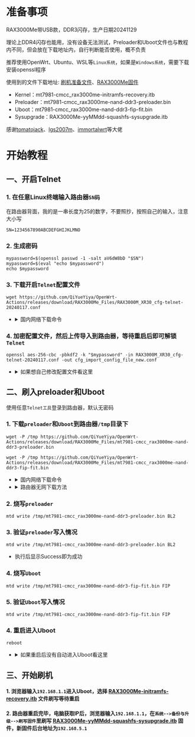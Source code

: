 # 准备事项
RAX3000Me带USB款，DDR3闪存，生产日期20241129

理论上DDR4闪存也能用，没有设备无法测试，Preloader和Uboot文件也与教程内不同，但会放在下载地址内，自行判断能否使用，概不负责

推荐使用OpenWrt、Ubuntu、WSL等```Linux系统```，如果是```Windows系统```，需要下载安装openssl程序

使用到的文件下载地址: [刷机准备文件](https://github.com/QiYueYiya/OpenWrt-Actions/releases/tag/RAX3000Me_Files)、[RAX3000Me固件](https://github.com/QiYueYiya/OpenWrt-Actions/releases/tag/RAX3000Me)
- Kernel：mt7981-cmcc_rax3000me-initramfs-recovery.itb
- Preloader：mt7981-cmcc_rax3000me-nand-ddr3-preloader.bin
- Uboot：mt7981-cmcc_rax3000me-nand-ddr3-fip-fit.bin
- Sysupgrade：RAX3000Me-yyMMdd-squashfs-sysupgrade.itb

感谢[tomatojack](https://www.right.com.cn/forum/space-uid-938072.html)、[lgs2007m](https://github.com/lgs2007m)、[immortalwrt](https://github.com/immortalwrt)等大佬

# 开始教程
## 一、开启Telnet
### 1. 在任意Linux终端输入路由器```SN码```
在路由器背面，我的是一串长度为25的数字，不要照抄，按照自己的输入，注意大小写
```shell
SN=1234567890ABCDEFGHIJKLMNO
```
### 2. 生成密码
```shell
mypassword=$(openssl passwd -1 -salt aV6dW8bD "$SN")
mypassword=$(eval "echo $mypassword")
echo $mypassword
```
### 3. 下载开启```Telnet```配置文件
```shell
wget https://github.com/QiYueYiya/OpenWrt-Actions/releases/download/RAX3000Me_Files/RAX3000M_XR30_cfg-telnet-20240117.conf
```
- <details>
    <summary>国内网络下载命令</summary>

    ```shell
    wget https://github.akams.cn/https://github.com/QiYueYiya/OpenWrt-Actions/releases/download/RAX3000Me_Files/RAX3000M_XR30_cfg-telnet-20240117.conf
    ```
    </details>

### 4. 加密配置文件，然后上传导入到路由器，等待重启后即可解锁```Telnet```
```shell
openssl aes-256-cbc -pbkdf2 -k "$mypassword" -in RAX3000M_XR30_cfg-telnet-20240117.conf -out cfg_import_config_file_new.conf
```
- <details>
    <summary>如果想自己修改配置文件看这里</summary>

    #### 用下面命令解密配置文件，需要先生成密码
    ```shell
    openssl aes-256-cbc -d -pbkdf2 -k "$mypassword" -in cfg_export_config_file.conf -out cfg_import_config_file_decrypt.conf
    ```
    #### 要加密配置文件后再上传
    ```shell
    tar -zcvf - etc | openssl aes-256-cbc -pbkdf2 -k "$mypassword" -out cfg_export_config_file_new.conf
    ```
    </details>

## 二、刷入preloader和Uboot
使用任意```Telnet工具```登录到路由器，默认无密码
### 1. 下载```preloader```和```Uboot```到路由器```/tmp```目录下
```shell
wget -P /tmp https://github.com/QiYueYiya/OpenWrt-Actions/releases/download/RAX3000Me_Files/mt7981-cmcc_rax3000me-nand-ddr3-preloader.bin
```
```shell
wget -P /tmp https://github.com/QiYueYiya/OpenWrt-Actions/releases/download/RAX3000Me_Files/mt7981-cmcc_rax3000me-nand-ddr3-fip-fit.bin
```
- <details>
    <summary>国内网络下载命令</summary>

    ```shell
    wget -P /tmp https://github.akams.cn/https://github.com/QiYueYiya/OpenWrt-Actions/releases/download/RAX3000Me_Files/mt7981-cmcc_rax3000me-nand-ddr3-preloader.bin
    ```

    ```shell
    wget -P /tmp https://github.akams.cn/https://github.com/QiYueYiya/OpenWrt-Actions/releases/download/RAX3000Me_Files/mt7981-cmcc_rax3000me-nand-ddr3-fip-fit.bin
    ```
    </details>
- <details>
    <summary>路由器无网下载方法</summary>
    
    #### 先在电脑上下载好[preloader](https://github.com/QiYueYiya/OpenWrt-Actions/releases/download/RAX3000Me_Files/mt7981-cmcc_rax3000me-nand-ddr3-preloader.bin)、[Uboot](https://github.com/QiYueYiya/OpenWrt-Actions/releases/download/RAX3000Me_Files/mt7981-cmcc_rax3000me-nand-ddr3-fip-fit.bin)
    #### 设置电脑网卡为固定IP ```192.168.10.2/24```（该IP需要和路由器在同一个网段，注意只使用一个网卡，无线也不要连接）
    #### 然后打开```HTTP File Server```软件，将对应```preloader```和```Uboot```文件拖拽到软件，然后使用下面对应的命令下载到```/tmp```目录：
    ```
    wget -P /tmp http://192.168.10.2/mt7981-cmcc_rax3000me-nand-ddr3-preloader.bin
    ```
    ```
    wget -P /tmp http://192.168.10.2/mt7981-cmcc_rax3000me-nand-ddr3-fip-fit.bin
    ```
    </details>

### 2. 烧写```preloader```
```
mtd write /tmp/mt7981-cmcc_rax3000me-nand-ddr3-preloader.bin BL2
```
### 3. 验证```preloader```写入情况
```
mtd write /tmp/mt7981-cmcc_rax3000me-nand-ddr3-preloader.bin BL2
```
- 执行后显示Success即为成功
### 4. 烧写```Uboot```
```
mtd write /tmp/mt7981-cmcc_rax3000me-nand-ddr3-fip-fit.bin FIP
```
### 5. 验证```Uboot```写入情况
```
mtd write /tmp/mt7981-cmcc_rax3000me-nand-ddr3-fip-fit.bin FIP
```
### 4. 重启进入Uboot
```
reboot
```
- <details>
    <summary>如果重启后没有自动进入Uboot看这里</summary>
    
    #### 断开电源后，用牙签顶住```RESET```按钮，插上电源后大约```5-10```秒，指示灯变```绿色```后松开按钮，网线一头插电脑上，另一头插在路由器LAN口上
    </details>

## 三、开始刷机
#### 1. 浏览器输入```192.168.1.1```进入Uboot，选择 [RAX3000Me-initramfs-recovery.itb](https://github.com/QiYueYiya/OpenWrt-Actions/releases/download/RAX3000Me_Files/mt7981-cmcc_rax3000me-initramfs-recovery.itb) 文件刷写等待重启

#### 2. 路由器重启完毕，电脑获取IP后，浏览器输入```192.168.1.1```，在```系统-->备份与升级-->刷写固件```里刷写 [RAX3000Me-yyMMdd-squashfs-sysupgrade.itb](https://github.com/QiYueYiya/OpenWrt-Actions/releases/tag/RAX3000Me) 固件，新固件后台地址为```192.168.5.1```
